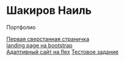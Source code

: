 # Шакиров Наиль
Портфолио

[Первая сверстанная страничка](https://snildarovich.github.io/легкий%20page%20с%20адаптивом/# "сайт портфолио")  
[landing page на bootstrap](https://snildarovich.github.io/bootstrap4,%20scss/# "с выплывающей формой контактов")  
[Адаптивный сайт на flex](https://snildarovich.github.io/на%20флексах,%20адаптив/# "сайт на css без использования препроцессоров")
[Тестовое задание](https://snildarovich.github.io/blueasy/# "использовал сборку gulp")
